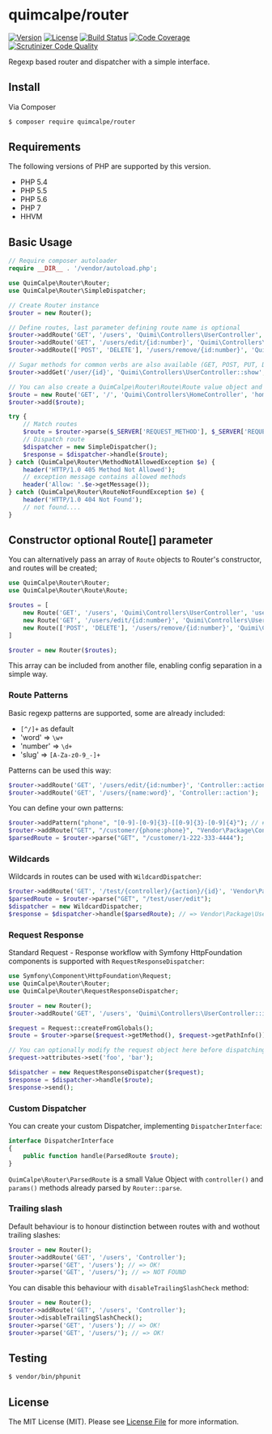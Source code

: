 # quimcalpe/router

[![Version](https://img.shields.io/packagist/v/quimcalpe/router.svg?style=flat-square)](https://packagist.org/packages/quimcalpe/router)
[![License](https://img.shields.io/packagist/l/quimcalpe/router.svg?style=flat-square)](https://packagist.org/packages/quimcalpe/router)
[![Build Status](https://img.shields.io/travis/quimcalpe/router.svg?style=flat-square)](http://travis-ci.org/quimcalpe/router)
[![Code Coverage](https://scrutinizer-ci.com/g/quimcalpe/router/badges/coverage.png?b=master)](https://scrutinizer-ci.com/g/quimcalpe/router/?branch=master)
[![Scrutinizer Code Quality](https://scrutinizer-ci.com/g/quimcalpe/router/badges/quality-score.png?b=master)](https://scrutinizer-ci.com/g/quimcalpe/router/?branch=master)

Regexp based router and dispatcher with a simple interface.

## Install

Via Composer

``` bash
$ composer require quimcalpe/router
```

## Requirements

The following versions of PHP are supported by this version.

* PHP 5.4
* PHP 5.5
* PHP 5.6
* PHP 7
* HHVM


## Basic Usage

```php
// Require composer autoloader
require __DIR__ . '/vendor/autoload.php';

use QuimCalpe\Router\Router;
use QuimCalpe\Router\SimpleDispatcher;

// Create Router instance
$router = new Router();

// Define routes, last parameter defining route name is optional
$router->addRoute('GET', '/users', 'Quimi\Controllers\UserController', 'user_list');
$router->addRoute('GET', '/users/edit/{id:number}', 'Quimi\Controllers\UserController::edit', 'user_edit');
$router->addRoute(['POST', 'DELETE'], '/users/remove/{id:number}', 'Quimi\Controllers\UserController::remove', 'user_delete');

// Sugar methods for common verbs are also available (GET, POST, PUT, DELETE...)
$router->addGet('/user/{id}', 'Quimi\Controllers\UserController::show', 'user_show');

// You can also create a QuimCalpe\Router\Route\Route value object and add directly to router's `->add()`
$route = new Route('GET', '/', 'Quimi\Controllers\HomeController', 'home');
$router->add($route);

try {
    // Match routes
    $route = $router->parse($_SERVER['REQUEST_METHOD'], $_SERVER['REQUEST_URI']);
    // Dispatch route
    $dispatcher = new SimpleDispatcher();
    $response = $dispatcher->handle($route);
} catch (QuimCalpe\Router\MethodNotAllowedException $e) {
	header('HTTP/1.0 405 Method Not Allowed');
	// exception message contains allowed methods
	header('Allow: '.$e->getMessage());
} catch (QuimCalpe\Router\RouteNotFoundException $e) {
	header('HTTP/1.0 404 Not Found');
    // not found....
}
```

## Constructor optional Route[] parameter
You can alternatively pass an array of `Route` objects to Router's constructor, and routes will be created;
```php
use QuimCalpe\Router\Router;
use QuimCalpe\Router\Route\Route;

$routes = [
	new Route('GET', '/users', 'Quimi\Controllers\UserController', 'user_list'),
	new Route('GET', '/users/edit/{id:number}', 'Quimi\Controllers\UserController::edit', 'user_edit'),
	new Route(['POST', 'DELETE'], '/users/remove/{id:number}', 'Quimi\Controllers\UserController::remove', 'user_delete'),
]

$router = new Router($routes);
```
This array can be included from another file, enabling config separation in a simple way.

### Route Patterns

Basic regexp patterns are supported, some are already included:

- `[^/]+` as default
- 'word' => `\w+`
- 'number' => `\d+`
- 'slug' => `[A-Za-z0-9_-]+`

Patterns can be used this way:

```php
$router->addRoute('GET', '/users/edit/{id:number}', 'Controller::action');
$router->addRoute('GET', '/users/{name:word}', 'Controller::action');
```

You can define your own patterns:

```php
$router->addPattern("phone", "[0-9]-[0-9]{3}-[[0-9]{3}-[0-9]{4}"); // #-###-###-####
$router->addRoute("GET", "/customer/{phone:phone}", "Vendor\Package\Controller");
$parsedRoute = $router->parse("GET", "/customer/1-222-333-4444");
```

### Wildcards

Wildcards in routes can be used with `WildcardDispatcher`:

```php
$router->addRoute('GET', '/test/{controller}/{action}/{id}', 'Vendor\Package\{controller}::{action}');
$parsedRoute = $router->parse("GET", "/test/user/edit");
$dispatcher = new WildcardDispatcher;
$response = $dispatcher->handle($parsedRoute); // => Vendor\Package\User::edit($id)
```

### Request Response

Standard Request - Response workflow with Symfony HttpFoundation components is supported with `RequestResponseDispatcher`:

```php
use Symfony\Component\HttpFoundation\Request;
use QuimCalpe\Router\Router;
use QuimCalpe\Router\RequestResponseDispatcher;

$router = new Router();
$router->addRoute('GET', '/users', 'Quimi\Controllers\UserController::index');

$request = Request::createFromGlobals();
$route = $router->parse($request->getMethod(), $request->getPathInfo());

// You can optionally modify the request object here before dispatching:
$request->attributes->set('foo', 'bar');

$dispatcher = new RequestResponseDispatcher($request);
$response = $dispatcher->handle($route);
$response->send();
```


### Custom Dispatcher

You can create your custom Dispatcher, implementing `DispatcherInterface`:

```php
interface DispatcherInterface
{
    public function handle(ParsedRoute $route);
}
```

`QuimCalpe\Router\ParsedRoute` is a small Value Object with `controller()` and `params()` methods already parsed by `Router::parse`.

### Trailing slash

Default behaviour is to honour distinction between routes with and wothout trailing slashes:

```php
$router = new Router();
$router->addRoute('GET', '/users', 'Controller');
$router->parse('GET', '/users'); // => OK!
$router->parse('GET', '/users/'); // => NOT FOUND
```

You can disable this behaviour with `disableTrailingSlashCheck` method:

```php
$router = new Router();
$router->addRoute('GET', '/users', 'Controller');
$router->disableTrailingSlashCheck();
$router->parse('GET', '/users'); // => OK!
$router->parse('GET', '/users/'); // => OK!
```

## Testing

``` bash
$ vendor/bin/phpunit
```

## License

The MIT License (MIT). Please see [License File](https://github.com/quimcalpe/router/blob/master/LICENSE.md) for more information.
